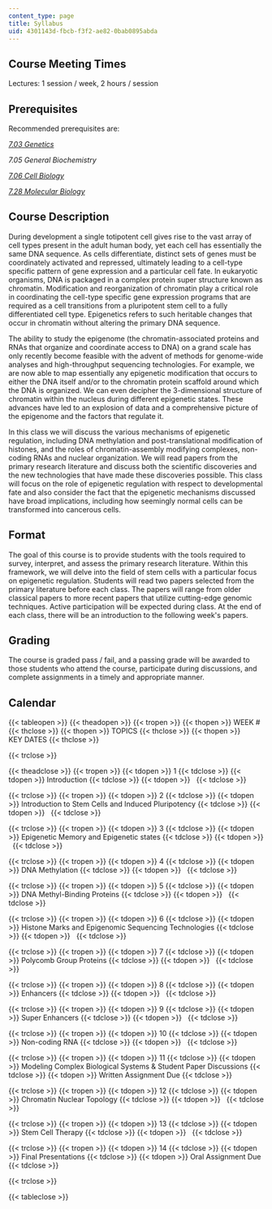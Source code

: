 ```yaml
---
content_type: page
title: Syllabus
uid: 4301143d-fbcb-f3f2-ae82-0bab0895abda
---
```


Course Meeting Times
--------------------

Lectures: 1 session / week, 2 hours / session

Prerequisites
-------------

Recommended prerequisites are:

[_7.03 Genetics_](/courses/7-03-genetics-fall-2004/)

_7.05 General Biochemistry_

[_7.06 Cell Biology_](/courses/7-06-cell-biology-spring-2007/)

[_7.28 Molecular Biology_](/courses/7-28-molecular-biology-spring-2005/)

Course Description
------------------

During development a single totipotent cell gives rise to the vast array of cell types present in the adult human body, yet each cell has essentially the same DNA sequence. As cells differentiate, distinct sets of genes must be coordinately activated and repressed, ultimately leading to a cell-type specific pattern of gene expression and a particular cell fate. In eukaryotic organisms, DNA is packaged in a complex protein super structure known as chromatin. Modification and reorganization of chromatin play a critical role in coordinating the cell-type specific gene expression programs that are required as a cell transitions from a pluripotent stem cell to a fully differentiated cell type. Epigenetics refers to such heritable changes that occur in chromatin without altering the primary DNA sequence.

The ability to study the epigenome (the chromatin-associated proteins and RNAs that organize and coordinate access to DNA) on a grand scale has only recently become feasible with the advent of methods for genome-wide analyses and high-throughput sequencing technologies. For example, we are now able to map essentially any epigenetic modification that occurs to either the DNA itself and/or to the chromatin protein scaffold around which the DNA is organized. We can even decipher the 3-dimensional structure of chromatin within the nucleus during different epigenetic states. These advances have led to an explosion of data and a comprehensive picture of the epigenome and the factors that regulate it.

In this class we will discuss the various mechanisms of epigenetic regulation, including DNA methylation and post-translational modification of histones, and the roles of chromatin-assembly modifying complexes, non-coding RNAs and nuclear organization. We will read papers from the primary research literature and discuss both the scientific discoveries and the new technologies that have made these discoveries possible. This class will focus on the role of epigenetic regulation with respect to developmental fate and also consider the fact that the epigenetic mechanisms discussed have broad implications, including how seemingly normal cells can be transformed into cancerous cells.

Format
------

The goal of this course is to provide students with the tools required to survey, interpret, and assess the primary research literature. Within this framework, we will delve into the field of stem cells with a particular focus on epigenetic regulation. Students will read two papers selected from the primary literature before each class. The papers will range from older classical papers to more recent papers that utilize cutting-edge genomic techniques. Active participation will be expected during class. At the end of each class, there will be an introduction to the following week's papers.

Grading
-------

The course is graded pass / fail, and a passing grade will be awarded to those students who attend the course, participate during discussions, and complete assignments in a timely and appropriate manner.

Calendar
--------

{{< tableopen >}}
{{< theadopen >}}
{{< tropen >}}
{{< thopen >}}
WEEK #
{{< thclose >}}
{{< thopen >}}
TOPICS
{{< thclose >}}
{{< thopen >}}
KEY DATES
{{< thclose >}}

{{< trclose >}}

{{< theadclose >}}
{{< tropen >}}
{{< tdopen >}}
1
{{< tdclose >}}
{{< tdopen >}}
Introduction
{{< tdclose >}}
{{< tdopen >}}
 
{{< tdclose >}}

{{< trclose >}}
{{< tropen >}}
{{< tdopen >}}
2
{{< tdclose >}}
{{< tdopen >}}
Introduction to Stem Cells and Induced Pluripotency
{{< tdclose >}}
{{< tdopen >}}
 
{{< tdclose >}}

{{< trclose >}}
{{< tropen >}}
{{< tdopen >}}
3
{{< tdclose >}}
{{< tdopen >}}
Epigenetic Memory and Epigenetic states
{{< tdclose >}}
{{< tdopen >}}
 
{{< tdclose >}}

{{< trclose >}}
{{< tropen >}}
{{< tdopen >}}
4
{{< tdclose >}}
{{< tdopen >}}
DNA Methylation
{{< tdclose >}}
{{< tdopen >}}
 
{{< tdclose >}}

{{< trclose >}}
{{< tropen >}}
{{< tdopen >}}
5
{{< tdclose >}}
{{< tdopen >}}
DNA Methyl-Binding Proteins
{{< tdclose >}}
{{< tdopen >}}
 
{{< tdclose >}}

{{< trclose >}}
{{< tropen >}}
{{< tdopen >}}
6
{{< tdclose >}}
{{< tdopen >}}
Histone Marks and Epigenomic Sequencing Technologies
{{< tdclose >}}
{{< tdopen >}}
 
{{< tdclose >}}

{{< trclose >}}
{{< tropen >}}
{{< tdopen >}}
7
{{< tdclose >}}
{{< tdopen >}}
Polycomb Group Proteins
{{< tdclose >}}
{{< tdopen >}}
 
{{< tdclose >}}

{{< trclose >}}
{{< tropen >}}
{{< tdopen >}}
8
{{< tdclose >}}
{{< tdopen >}}
Enhancers
{{< tdclose >}}
{{< tdopen >}}
 
{{< tdclose >}}

{{< trclose >}}
{{< tropen >}}
{{< tdopen >}}
9
{{< tdclose >}}
{{< tdopen >}}
Super Enhancers
{{< tdclose >}}
{{< tdopen >}}
 
{{< tdclose >}}

{{< trclose >}}
{{< tropen >}}
{{< tdopen >}}
10
{{< tdclose >}}
{{< tdopen >}}
Non-coding RNA
{{< tdclose >}}
{{< tdopen >}}
 
{{< tdclose >}}

{{< trclose >}}
{{< tropen >}}
{{< tdopen >}}
11
{{< tdclose >}}
{{< tdopen >}}
Modeling Complex Biological Systems & Student Paper Discussions
{{< tdclose >}}
{{< tdopen >}}
Written Assignment Due
{{< tdclose >}}

{{< trclose >}}
{{< tropen >}}
{{< tdopen >}}
12
{{< tdclose >}}
{{< tdopen >}}
Chromatin Nuclear Topology
{{< tdclose >}}
{{< tdopen >}}
 
{{< tdclose >}}

{{< trclose >}}
{{< tropen >}}
{{< tdopen >}}
13
{{< tdclose >}}
{{< tdopen >}}
Stem Cell Therapy
{{< tdclose >}}
{{< tdopen >}}
 
{{< tdclose >}}

{{< trclose >}}
{{< tropen >}}
{{< tdopen >}}
14
{{< tdclose >}}
{{< tdopen >}}
Final Presentations
{{< tdclose >}}
{{< tdopen >}}
Oral Assignment Due
{{< tdclose >}}

{{< trclose >}}

{{< tableclose >}}
